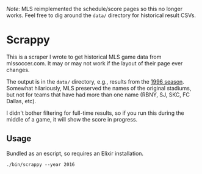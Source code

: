 *Note*: MLS reimplemented the schedule/score pages so this no longer works. Feel free
to dig around the `data/` directory for historical result CSVs.

# Scrappy

This is a scraper I wrote to get historical MLS game data from mlssoccer.com. It
may or may not work if the layout of their page ever changes.

The output is in the `data/` directory, e.g., results from the [1996
season](https://github.com/paulfri/scrappy/blob/master/data/1996.csv). Somewhat
hilariously, MLS preserved the names of the original stadiums, but not for teams
that have had more than one name (RBNY, SJ, SKC, FC Dallas, etc).

I didn't bother filtering for full-time results, so if you run this during the
middle of a game, it will show the score in progress.

## Usage

Bundled as an escript, so requires an Elixir installation.

```
./bin/scrappy --year 2016
```
